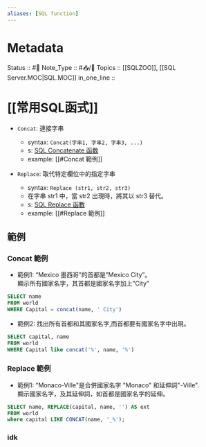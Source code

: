 ```yaml
---
aliases: [SQL function]
---
```


# Metadata
Status :: #🌱 
Note_Type :: #📥/🏫 
Topics :: [[SQLZOO]], [[SQL Server.MOC|SQL.MOC]]
in_one_line :: 

# [[常用SQL函式]]

- `Concat`: 連接字串
	- syntax: `Concat(字串1, 字串2, 字串3, ...)`
	- s: [SQL Concatenate 函数](https://www.1keydata.com/tw/sql/sql-concatenate.html)
	- example: [[#Concat 範例]]

- `Replace`: 取代特定欄位中的指定字串
	- syntax: `Replace (str1, str2, str3)`
	- 在字串 str1 中，當 str2 出現時，將其以 str3 替代。
	- s: [SQL Replace 函數](https://www.1keydata.com/tw/sql/sql-replace.html)
	- example: [[#Replace 範例]]



## 範例
### Concat 範例
- 範例1: “Mexico 墨西哥”的首都是”Mexico City”。  
顯示所有國家名字，其首都是國家名字加上”City”
```SQL
SELECT name
FROM world
WHERE Capital = concat(name, ' City')
```

- 範例2: 找出所有首都和其國家名字,而首都要有國家名字中出現。
```SQL
SELECT capital, name
FROM world
WHERE Capital like concat('%', name, '%')
```

### Replace 範例
- 範例1: "Monaco-Ville"是合併國家名字 "Monaco" 和延伸詞"-Ville".  
顯示國家名字，及其延伸詞，如首都是國家名字的延伸。
```SQL
SELECT name, REPLACE(capital, name, '') AS ext
FROM world 
where capital LIKE CONCAT(name, '_%');
```

### idk
```SQL

```





